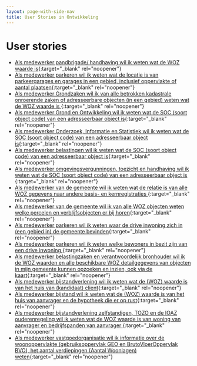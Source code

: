 ```yaml
---
layout: page-with-side-nav
title: User Stories in Ontwikkeling
---
```


# User stories

- [Als medewerker pandbrigade/ handhaving wil ik weten wat de WOZ waarde is](https://github.com/VNG-Realisatie/Haal-Centraal-WOZ-bevragen/issues/20){:target="_blank" rel="noopener"}
- [Als medewerker parkeren wil ik weten wat de locatie is van parkeergarages en garages in een gebied, inclusief oppervlakte of aantal plaatsen](https://github.com/VNG-Realisatie/Haal-Centraal-WOZ-bevragen/issues/18){:target="_blank" rel="noopener"}
- [Als medewerker Grondzaken wil ik van alle betrokken kadastrale onroerende zaken of adresseerbare objecten (in een gebied) weten wat de WOZ waarde is ](https://github.com/VNG-Realisatie/Haal-Centraal-WOZ-bevragen/issues/17){:target="_blank" rel="noopener"}
- [Als medewerker Grond en Ontwikkeling wil ik weten wat de SOC (soort object code) van een adresseerbaar object is](https://github.com/VNG-Realisatie/Haal-Centraal-WOZ-bevragen/issues/16){:target="_blank" rel="noopener"}
- [Als medewerker Onderzoek, Informatie en Statistiek wil ik weten wat de SOC (soort object code) van een adresseerbaar object is](https://github.com/VNG-Realisatie/Haal-Centraal-WOZ-bevragen/issues/15){:target="_blank" rel="noopener"}
- [Als medewerker belastingen wil ik weten wat de SOC (soort object code) van een adresseerbaar object is](https://github.com/VNG-Realisatie/Haal-Centraal-WOZ-bevragen/issues/14){:target="_blank" rel="noopener"}
- [Als medewerker omgevingsvergunningen, toezicht en handhaving wil ik weten wat de SOC (soort object code) van een adresseerbaar object is ](https://github.com/VNG-Realisatie/Haal-Centraal-WOZ-bevragen/issues/13){:target="_blank" rel="noopener"}
- [Als medewerker van de gemeente wil ik weten wat de relatie is van alle WOZ gegevens naar andere basis- en kernregistraties ](https://github.com/VNG-Realisatie/Haal-Centraal-WOZ-bevragen/issues/12){:target="_blank" rel="noopener"}
- [Als medewerker van de gemeente wil ik van alle WOZ objecten weten welke percelen en verblijfsobjecten er bij horen](https://github.com/VNG-Realisatie/Haal-Centraal-WOZ-bevragen/issues/11){:target="_blank" rel="noopener"}
- [Als medewerker parkeren wil ik weten waar de drive inwoning zich in (een gebied in) de gemeente bevinden](https://github.com/VNG-Realisatie/Haal-Centraal-WOZ-bevragen/issues/10){:target="_blank" rel="noopener"}
- [Als medewerker parkeren wil ik weten welke bewoners in bezit zijn van een drive inwoning ](https://github.com/VNG-Realisatie/Haal-Centraal-WOZ-bevragen/issues/9){:target="_blank" rel="noopener"}
- [Als medewerker belastingzaken en verantwoordelijk bronhouder wil ik de WOZ waarden en alle beschikbare WOZ detailgegevens van objecten in mijn gemeente kunnen opzoeken en inzien, ook via de kaart](https://github.com/VNG-Realisatie/Haal-Centraal-WOZ-bevragen/issues/7){:target="_blank" rel="noopener"}
- [Als medewerker bijstandverlening wil ik weten wat de (WOZ) waarde is van het huis van (kandidaat) client](https://github.com/VNG-Realisatie/Haal-Centraal-WOZ-bevragen/issues/6){:target="_blank" rel="noopener"}
- [Als medewerker bijstand wil ik weten wat de (WOZ) waarde is van het huis van aanvrager en de hypotheek die er op rust](https://github.com/VNG-Realisatie/Haal-Centraal-WOZ-bevragen/issues/5){:target="_blank" rel="noopener"}
- [Als medewerker bijstandverlening zelfstandigen, TOZO en de IOAZ ouderenregeling wil ik weten wat de WOZ waarde is van woning van aanvrager en bedrijfspanden van aanvrager ](https://github.com/VNG-Realisatie/Haal-Centraal-WOZ-bevragen/issues/4){:target="_blank" rel="noopener"}
- [Als medewerker vastgoedorganisatie wil ik informatie over de woonoppervlakte (gebruiksoppervlak GEO en BrutoVloerOppervlak BVO), het aantal verdiepingen (Aantal Woonlagen) weten](https://github.com/VNG-Realisatie/Haal-Centraal-WOZ-bevragen/issues/1){:target="_blank" rel="noopener"}

